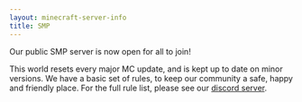 ```yaml
---
layout: minecraft-server-info
title: SMP
---
```


Our public SMP server is now open for all to join!

This world resets every major MC update, and is kept up to date on minor versions. We have a basic set of rules, to keep our community a safe, happy and friendly place. For the full rule list, please see our [discord server](/about).
